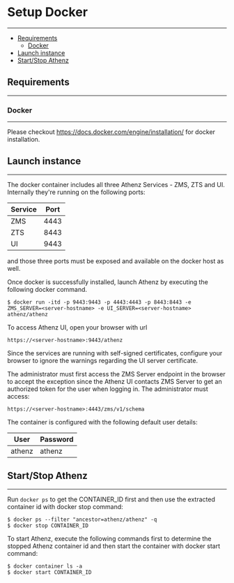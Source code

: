 # Setup Docker
-----------------

* [Requirements](#requirements)
    * [Docker](#docker)
* [Launch instance](#launch-instance)
* [Start/Stop Athenz](#startstop-athenz)

## Requirements
---------------

### Docker
----------

Please checkout https://docs.docker.com/engine/installation/ for docker installation.

## Launch instance
------------------

The docker container includes all three Athenz Services - ZMS, ZTS and UI. Internally
they're running on the following ports:

| Service | Port |
|---------|------|
|   ZMS   | 4443 |
|   ZTS   | 8443 |
|   UI    | 9443 |

and those three ports must be exposed and available on the docker host as well.

Once docker is successfully installed, launch Athenz by executing the following docker command.

```shell
$ docker run -itd -p 9443:9443 -p 4443:4443 -p 8443:8443 -e ZMS_SERVER=<server-hostname> -e UI_SERVER=<server-hostname> athenz/athenz
```

To access Athenz UI, open your browser with url

```
https://<server-hostname>:9443/athenz
```

Since the services are running with self-signed certificates, configure your browser to
ignore the warnings regarding the UI server certificate.

The administrator must first access the ZMS Server endpoint in the browser to
accept the exception since the Athenz UI contacts ZMS Server to get an authorized
token for the user when logging in. The administrator must access:

```
https://<server-hostname>:4443/zms/v1/schema
```

The container is configured with the following default user details:

 |  User  | Password |
 |--------|----------|
 | athenz |  athenz  |


## Start/Stop Athenz
--------------------

Run `docker ps` to get the CONTAINER_ID first and then use the extracted
container id with docker stop command:

```shell
$ docker ps --filter "ancestor=athenz/athenz" -q
$ docker stop CONTAINER_ID
```

To start Athenz, execute the following commands first to determine the stopped
Athenz container id and then start the container with docker start command:

```shell
$ docker container ls -a
$ docker start CONTAINER_ID
```

